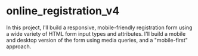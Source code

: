 # online_registration_v4
 In this project, I'll build a responsive, mobile-friendly registration form using a wide variety of HTML form input types and attributes. I'll build a mobile and desktop version of the form using media queries, and a "mobile-first" approach.
